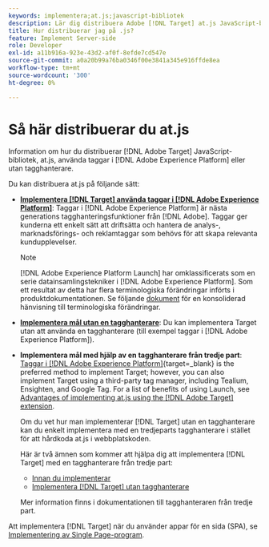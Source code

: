 ```yaml
---
keywords: implementera;at.js;javascript-bibliotek
description: Lär dig distribuera Adobe [!DNL Target] at.js JavaScript-bibliotek som använder taggar i Adobe Experience Platform eller utan en tagghanterare.
title: Hur distribuerar jag på .js?
feature: Implement Server-side
role: Developer
exl-id: a11b916a-923e-43d2-af0f-8efde7cd547e
source-git-commit: a0a20b99a76ba0346f00e3841a345e916ffde8ea
workflow-type: tm+mt
source-wordcount: '300'
ht-degree: 0%

---
```


# Så här distribuerar du at.js

Information om hur du distribuerar [!DNL Adobe Target] JavaScript-bibliotek, at.js, använda taggar i [!DNL Adobe Experience Platform] eller utan tagghanterare.

Du kan distribuera at.js på följande sätt:

* **[Implementera [!DNL Target] använda taggar i [!DNL Adobe Experience Platform]](https://developer.adobe.com/target/implement/client-side/atjs/how-to-deployatjs/implement-target-using-adobe-launch/)**: Taggar i [!DNL Adobe Experience Platform] är nästa generations tagghanteringsfunktioner från [!DNL Adobe]. Taggar ger kunderna ett enkelt sätt att driftsätta och hantera de analys-, marknadsförings- och reklamtaggar som behövs för att skapa relevanta kundupplevelser.

   >[!NOTE]
   >
   >[!DNL Adobe Experience Platform Launch] har omklassificerats som en serie datainsamlingstekniker i [!DNL Adobe Experience Platform]. Som ett resultat av detta har flera terminologiska förändringar införts i produktdokumentationen. Se följande [dokument](https://experienceleague.adobe.com/docs/experience-platform/tags/term-updates.html?lang=en) för en konsoliderad hänvisning till terminologiska förändringar.

* **[Implementera mål utan en tagghanterare](https://developer.adobe.com/target/implement/client-side/atjs/how-to-deployatjs/implement-target-without-a-tag-manager/)**: Du kan implementera Target utan att använda en tagghanterare (till exempel taggar i [!DNL Adobe Experience Platform]).
* **Implementera mål med hjälp av en tagghanterare från tredje part**: [Taggar i [!DNL Adobe Experience Platform]](https://developer.adobe.com/target/implement/client-side/atjs/how-to-deployatjs/implement-target-using-adobe-launch/){target=_blank} is the preferred method to implement Target; however, you can also implement Target using a third-party tag manager, including Tealium, Ensighten, and Google Tag. For a list of benefits of using Launch, see [Advantages of implementing at.js using the [!DNL Adobe Target] extension](https://developer.adobe.com/target/implement/client-side/atjs/how-to-deployatjs/implement-target-using-adobe-launch/).

   Om du vet hur man implementerar [!DNL Target] utan en tagghanterare kan du enkelt implementera med en tredjeparts tagghanterare i stället för att hårdkoda at.js i webbplatskoden.

   Här är två ämnen som kommer att hjälpa dig att implementera [!DNL Target] med en tagghanterare från tredje part:

   * [Innan du implementerar](https://developer.adobe.com/target/before-implement/)
   * [Implementera [!DNL Target] utan tagghanterare](https://developer.adobe.com/target/implement/client-side/atjs/how-to-deployatjs/implement-target-without-a-tag-manager/)

   Mer information finns i dokumentationen till tagghanteraren från tredje part.

Att implementera [!DNL Target] när du använder appar för en sida (SPA), se [Implementering av Single Page-program](https://developer.adobe.com/target/implement/client-side/atjs/how-to-deployatjs/target-atjs-single-page-application/).
